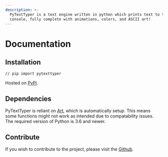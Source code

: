 ```yaml
---
description: >-
  PyTextTyper is a text engine written in python which prints text to the
  console, fully complete with animations, colors, and ASCII art!
---
```


# Documentation

## Installation

```
// pip import pytexttyper
```

Hosted on [PyPi](https://pypi.org/project/PyTextTyper/).

## Dependencies

PyTextTyper is reliant on [Art](https://github.com/sepandhaghighi/art), which is automatically setup. This means some functions might not work as intended due to compatability issues. The required version of Python is 3.6 and newer.

## Contribute

If you wish to contribute to the project, please visit the [Github](https://github.com/Ollielab/PyTextWriter).
